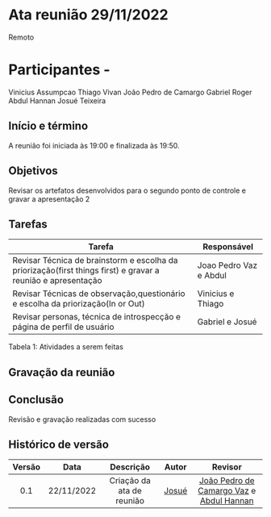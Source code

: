 # Ata reunião 29/11/2022

Remoto

# Participantes - 
Vinicius Assumpcao
Thiago Vivan
João Pedro de Camargo
Gabriel Roger
Abdul Hannan
Josué Teixeira

## Início e término
A reunião foi iniciada às 19:00 e finalizada às 19:50.

## Objetivos
Revisar os artefatos desenvolvidos para o segundo ponto de controle e gravar a apresentação 2

## Tarefas

| Tarefa | Responsável |
| ---- | ---- |
| Revisar Técnica de brainstorm e escolha da priorização(first things first) e gravar a reunião e apresentação | Joao Pedro Vaz  e Abdul
| Revisar Técnicas de observação,questionário e  escolha da priorização(In or Out) |  Vinicius e Thiago
| Revisar personas, técnica de introspecção e página de perfil de usuário | Gabriel e Josué

Tabela 1: Atividades a serem feitas

## Gravação da reunião



## Conclusão

Revisão e gravação realizadas com sucesso

## Histórico de versão
| Versão | Data | Descrição | Autor | Revisor |
| :----: | :--: | :-------: | :---: | :-----: |
| 0.1 | 22/11/2022 | Criação da ata de reunião | [Josué](https://github.com/zjosuez)  | [João Pedro de Camargo Vaz](https://github.com/JoaoPedro0803) e [Abdul Hannan](https://github.com/hannanhunny01) |